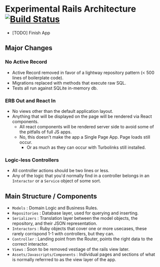 # Experimental Rails Architecture [![Build Status](https://travis-ci.org/jah2488/alt-rails-arch.svg?branch=master)](https://travis-ci.org/jah2488/alt-rails-arch)
- [TODO] Finish App

## Major Changes

### No Active Record
  - Active Record removed in favor of a lightway repository pattern (< 500 lines of boilerplate code).
  - Migrations replaced with methods that execute raw SQL.
  - Tests all run against SQLite in-memory db.

### ERB Out and React In
  - No views other than the default application layout.
  - Anything that will be displayed on the page will be rendered via React components.
    - All react components will be rendered server side to avoid some of the pitfalls of full JS apps.
    - No, this doesn't make the app a Single Page App. Page loads still occur.
      - Or as much as they can occur with Turbolinks still installed.

### Logic-less Controllers
  - All controller actions should be two lines or less.
  - Any of the logic that you'd normally find in a controller belongs in an `Interactor` or a `Service` object of some sort.
  
  
## Main Structure / Components
  - `Models` : Domain Logic and Business Rules.
  - `Repositories` : Database layer, used for querying and inserting.
  - `Serializers` : Translation layer between the model objects, the repository, and their JSON representation.
  - `Interactors` : Ruby objects that cover one or more usecases, these rarely corrispond 1-1 with controllers, but they can.
  - `Controller` : Landing point from the Router, points the right data to the correct interactor.
  - `Views` : Soon to be removed vestiage of the rails view later.
  - `Assets/Javascripts/Components` : Individual pages and sections of what is normally referrred to as the view layer of the app.
